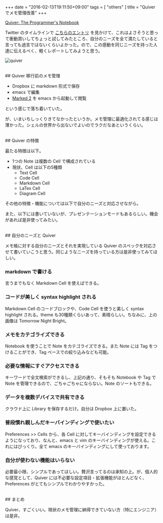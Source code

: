 +++
date = "2016-02-13T19:11:50+09:00"
tags = [ "others" ]
title = "Quiver でメモ管理改善"
+++

[Quiver: The Programmer's Notebook](https://itunes.apple.com/jp/app/quiver-programmers-notebook/id866773894?mt=12)

Twitter のタイムラインで [こちらのエントリ](http://namaraii.com/archives/39626) を見かけて、これはよさそうと思って衝動買いしてちょっと試してみたところ、自分のニーズを全て満たしていると言っても過言ではないくらいよかった。ので、この感動を同じニーズを持った人達に伝えるべく、軽くレポートしてみようと思う。

![quiver](/my-images/entry/quiver.png)

<!--more-->

<br />
## Quiver 移行前のメモ管理

* Dropbox に markdown 形式で保存
* emacs で編集
* [Marked 2](http://marked2app.com) を emacs から起動して閲覧

という感じで落ち着いていた。

が、いまいちしっくりきてなかったというか。メモ管理に最適化されてる感じは薄かった。シェルの世界から出ないでよいのでラクだなあというくらい。

<br />
## Quiver の特徴

最たる特徴は以下。

* 1つの Note は複数の Cell で構成されている
* 現状、Cell は以下の5種類
  * Text Cell
  * Code Cell
  * Markdown Cell
  * LaTex Cell
  * Diagram Cell

その他の特徴・機能については以下で自分のニーズと対応させながら。

また、以下には書いていないが、プレゼンテーションモードもあるらしい。機会があれば是非使ってみたい。

<br />
## 自分のニーズと Quiver

メモ帳に対する自分のニーズとそれを実現している Quiver のスペックを対応させて書いていこうと思う。同じようなニーズを持っている方は是非使ってみてほしい。

### markdown で書ける

言うまでもなく Markdown Cell を使えばできる。

### コードが美しく syntax highlight される

Markdown Cell のコードブロックや、Code Cell を使うと美しく syntax highlight される。theme も30種類くらいあって、素晴らしい。ちなみに、上の画像は Tomorrow Night Bright。

### メモをカテゴライズできる

Notebook を使うことで Note をカテゴライズできる。また Note には Tag をつけることができ、Tag ベースでの絞り込みなども可能。

### 必要な情報にすぐアクセスできる

キーワードで全文検索ができるし、上記の通り、そもそも Notebook や Tag で Note を管理できるので、ごちゃごちゃにならない。Note のソートもできる。

### データを複数デバイスで共有できる

クラウド上に Library を保存するだけ。自分は Dropbox 上に置いた。

### 普段慣れ親しんだキーバインディングで使いたい

Preferences >> Cells から、各 Cell に対してキーバインディングを設定できるようになっており、なんと、emacs と vim のキーバインディングが使える。これにはびっくり。全て emacs のキーバインディングにして使っております。

### 自分が使わない機能はいらない

必要最小限、シンプルであってほしい。贅沢言ってるのは承知の上。が、個人的な感覚として、Quiver には不必要な設定項目・拡張機能がほとんどなく、Preferences がとてもシンプルでわかりやすかった。

<br />
## まとめ

Quiver、すごくいい。現状のメモ管理に納得できていない方（特にエンジニア）は是非。
